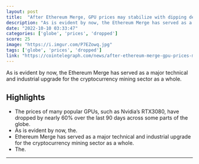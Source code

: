 ```yaml
---
layout: post
title:  "After Ethereum Merge, GPU prices may stabilize with dipping demand"
description: "As is evident by now, the Ethereum Merge has served as a major technical and industrial upgrade for the cryptocurrency mining sector as a whole."
date: "2022-10-10 03:33:47"
categories: ['globe', 'prices', 'dropped']
score: 25
image: "https://i.imgur.com/P7EZowq.jpg"
tags: ['globe', 'prices', 'dropped']
link: "https://cointelegraph.com/news/after-ethereum-merge-gpu-prices-may-stabilize-with-dipping-demand"
---
```


As is evident by now, the Ethereum Merge has served as a major technical and industrial upgrade for the cryptocurrency mining sector as a whole.

## Highlights

- The prices of many popular GPUs, such as Nvidia’s RTX3080, have dropped by nearly 60% over the last 90 days across some parts of the globe.
- As is evident by now, the.
- Ethereum Merge has served as a major technical and industrial upgrade for the cryptocurrency mining sector as a whole.
- The.

---
